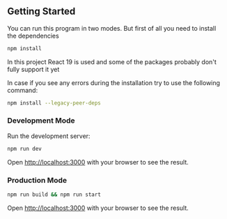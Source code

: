 ## Getting Started

You can run this program in two modes.
But first of all you need to install the dependencies

```bash
npm install
```

In this project React 19 is used and some of the packages probably don't fully support it yet

In case if you see any errors during the installation try to use the following command:

```bash
npm install --legacy-peer-deps
```

### Development Mode

Run the development server:

```bash
npm run dev
```

Open [http://localhost:3000](http://localhost:3000) with your browser to see the result.

### Production Mode

```bash
npm run build && npm run start
```

Open [http://localhost:3000](http://localhost:3000) with your browser to see the result.

